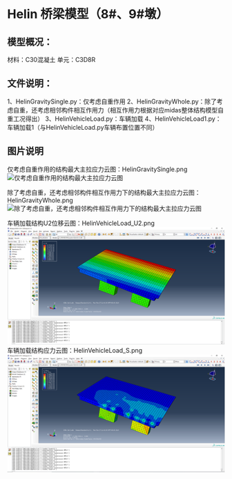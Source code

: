 # Helin 桥梁模型（8#、9#墩）

## 模型概况：
材料：C30混凝土
单元：C3D8R


## 文件说明：
1、HelinGravitySingle.py：仅考虑自重作用
2、HelinGravityWhole.py：除了考虑自重，还考虑相邻构件相互作用力（相互作用力根据对应midas整体结构模型自重工况得出）
3、HelinVehicleLoad.py：车辆加载
4、HelinVehicleLoad1.py：车辆加载1（与HelinVehicleLoad.py车辆布置位置不同）

## 图片说明
仅考虑自重作用的结构最大主拉应力云图：HelinGravitySingle.png
![仅考虑自重作用的结构最大主拉应力云图](https://github.com/zjkl19/HelinBridgePier/blob/master/HelinGravitySingle.png)

除了考虑自重，还考虑相邻构件相互作用力下的结构最大主拉应力云图：HelinGravityWhole.png
![除了考虑自重，还考虑相邻构件相互作用力下的结构最大主拉应力云图](https://github.com/zjkl19/HelinBridgePier/blob/master/HelinGravityWhole.png)

车辆加载结构U2位移云图：HelinVehicleLoad_U2.png
![车辆加载结构U2位移云图](https://github.com/zjkl19/HelinBridgePier/blob/master/HelinVehicleLoad_U2.png)
车辆加载结构应力云图：HelinVehicleLoad_S.png
![车辆加载结构应力云图](https://github.com/zjkl19/HelinBridgePier/blob/master/HelinVehicleLoad_S.png)